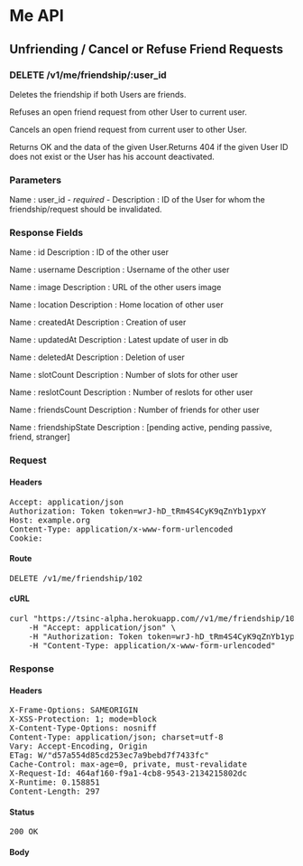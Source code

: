 # Me API

## Unfriending / Cancel or Refuse Friend Requests

### DELETE /v1/me/friendship/:user_id

Deletes the friendship if both Users are friends.

Refuses an open friend request from other User to current user.

Cancels an open friend request from current user to other User.

Returns OK and the data of the given User.Returns 404 if the given User ID does not exist or the User has his account deactivated.

### Parameters

Name : user_id *- required -*
Description : ID of the User for whom the friendship/request should be invalidated.


### Response Fields

Name : id
Description : ID of the other user

Name : username
Description : Username of the other user

Name : image
Description : URL of the other users image

Name : location
Description : Home location of other user

Name : createdAt
Description : Creation of user

Name : updatedAt
Description : Latest update of user in db

Name : deletedAt
Description : Deletion of user

Name : slotCount
Description : Number of slots for other user

Name : reslotCount
Description : Number of reslots for other user

Name : friendsCount
Description : Number of friends for other user

Name : friendshipState
Description : [pending active, pending passive, friend, stranger]

### Request

#### Headers

<pre>Accept: application/json
Authorization: Token token=wrJ-hD_tRm4S4CyK9qZnYb1ypxY
Host: example.org
Content-Type: application/x-www-form-urlencoded
Cookie: </pre>

#### Route

<pre>DELETE /v1/me/friendship/102</pre>

#### cURL

<pre class="request">curl &quot;https://tsinc-alpha.herokuapp.com//v1/me/friendship/102&quot; -d &#39;&#39; -X DELETE \
	-H &quot;Accept: application/json&quot; \
	-H &quot;Authorization: Token token=wrJ-hD_tRm4S4CyK9qZnYb1ypxY&quot; \
	-H &quot;Content-Type: application/x-www-form-urlencoded&quot;</pre>

### Response

#### Headers

<pre>X-Frame-Options: SAMEORIGIN
X-XSS-Protection: 1; mode=block
X-Content-Type-Options: nosniff
Content-Type: application/json; charset=utf-8
Vary: Accept-Encoding, Origin
ETag: W/&quot;d57a554d85cd253ec7a9bebd7f7433fc&quot;
Cache-Control: max-age=0, private, must-revalidate
X-Request-Id: 464af160-f9a1-4cb8-9543-2134215802dc
X-Runtime: 0.158851
Content-Length: 297</pre>

#### Status

<pre>200 OK</pre>

#### Body

```javascript

```
